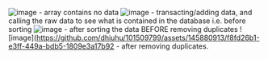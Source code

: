 ![image](https://github.com/dhiuhu/101509799/assets/145880913/94bb3bac-8448-4061-bbb5-60faad176f9e) - array contains no data
![image](https://github.com/dhiuhu/101509799/assets/145880913/e0d4fd3a-5705-4302-bf1c-9559e3688229) - transacting/adding data, and calling the raw data to see what is contained in the database i.e. before sorting
![image](https://github.com/dhiuhu/101509799/assets/145880913/83fc83cd-a731-489c-b3a9-ad784733ed49) - after sorting the data BEFORE removing duplicates
![image](https://github.com/dhiuhu/101509799/assets/145880913/f8fd26b1-e3ff-449a-bdb5-1809e3a17b92 - after removing duplicates.
